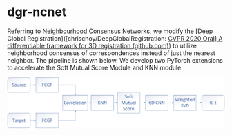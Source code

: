 # dgr-ncnet
Referring to [Neighbourhood Consensus Networks](https://www.ecva.net/papers/eccv_2020/papers_ECCV/papers/123540579.pdf), we modify the [Deep Global Registration]([chrischoy/DeepGlobalRegistration: [CVPR 2020 Oral\] A differentiable framework for 3D registration (github.com)](https://github.com/chrischoy/DeepGlobalRegistration)) to utilize neighborhood consensus of correspondences instead of just the nearest neighbor. The pipeline is shown below. We develop two PyTorch extensions to accelerate the Soft Mutual Score Module and KNN module.

![imagetext](assets/dgr_ncnet.jpg)
